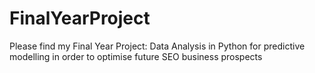 # FinalYearProject
Please find my Final Year Project: Data Analysis in Python for predictive modelling in order to optimise future SEO business prospects
